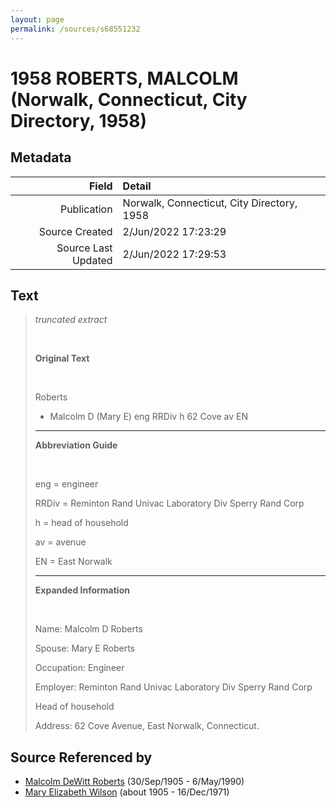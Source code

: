 ```yaml
---
layout: page
permalink: /sources/s68551232
---
```


# 1958 ROBERTS, MALCOLM (Norwalk, Connecticut, City Directory, 1958)

## Metadata

Field | Detail
---:|:---
Publication | Norwalk, Connecticut, City Directory, 1958
Source Created | 2/Jun/2022 17:23:29
Source Last Updated | 2/Jun/2022 17:29:53

## Text

> _truncated extract_
>
> <br/>
>
> **Original Text**
>
> <br/>
>
> Roberts
>
> - Malcolm D (Mary E) eng RRDiv h 62 Cove av EN
>
> ---
>
> **Abbreviation Guide**
>
> <br/>
>
> eng = engineer
>
> RRDiv = Reminton Rand Univac Laboratory Div Sperry Rand Corp
>
> h = head of household
>
> av = avenue
>
> EN = East Norwalk
>
> ---
>
> **Expanded Information**
>
> <br/>
>
> Name: Malcolm D Roberts
>
> Spouse: Mary E Roberts
>
> Occupation: Engineer
>
> Employer: Reminton Rand Univac Laboratory Div Sperry Rand Corp
>
> Head of household
>
> Address: 62 Cove Avenue, East Norwalk, Connecticut.
>

## Source Referenced by

* [Malcolm DeWitt Roberts](../people/@21721539@-malcolm-dewitt-roberts-b1905-9-30-d1990-5-6.md) (30/Sep/1905 - 6/May/1990)
* [Mary Elizabeth Wilson](../people/@99819804@-mary-elizabeth-wilson-b1905-d1971-12-16.md) (about 1905 - 16/Dec/1971)
